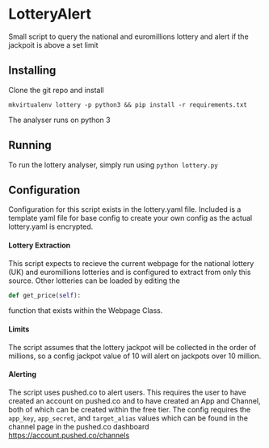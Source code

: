 # LotteryAlert
Small script to query the national and euromillions lottery and alert if the jackpoit is above a set limit

## Installing

Clone the git repo and install 

`mkvirtualenv lottery -p python3 && pip install -r requirements.txt`

The analyser runs on python 3

## Running
To run the lottery analyser, simply run using
```python lottery.py``` 

## Configuration

Configuration for this script exists in the lottery.yaml file. Included is a template yaml file for base config to create your own config as the actual lottery.yaml is encrypted.

#### Lottery Extraction
This script expects to recieve the current webpage for the national lottery (UK) and euromillions lotteries and is configured to extract from only this source. Other lotteries can be loaded by editing the 
```python
def get_price(self):
```
function that exists within the Webpage Class.

#### Limits
The script assumes that the lottery jackpot will be collected in the order of millions, so a config jackpot value of 10 will alert on jackpots over 10 million.

#### Alerting
The script uses pushed.co to alert users. This requires the user to have created an account on pushed.co and to have created an App and Channel, both of which can be created within the free tier. The config requires the `app_key`, `app_secret`, and `target_alias` values which can be found in the channel page in the pushed.co dashboard
https://account.pushed.co/channels
